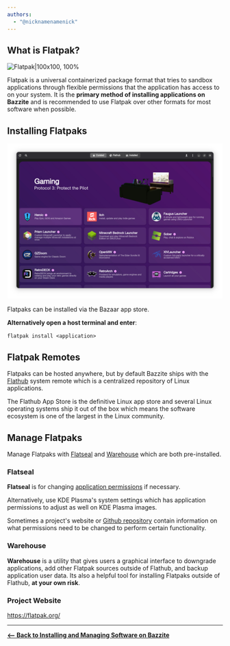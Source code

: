 ```yaml
---
authors:
  - "@nicknamenamenick"
---
```


<!-- ANCHOR: METADATA -->
<!--{"url_discourse": "https://universal-blue.discourse.group/docs?topic=2636", "fetched_at": "2024-09-03 16:43:08.564302+00:00"}-->
<!-- ANCHOR_END: METADATA -->

## What is Flatpak?

![Flatpak|100x100, 100%](../img/Flatpak.png)

Flatpak is a universal containerized package format that tries to sandbox applications through flexible permissions that the application has access to on your system.  It is the **primary method of installing applications on Bazzite** and is recommended to use Flatpak over other formats for most software when possible.

## Installing Flatpaks

![Bazaar|2840x2038, 50%](../img/Bazaar.jpg)

Flatpaks can be installed via the Bazaar app store.

**Alternatively open a host terminal and enter**:

```
flatpak install <application>
```

## Flatpak Remotes

Flatpaks can be hosted anywhere, but by default Bazzite ships with the [Flathub](https://flathub.org/) system remote which is a centralized repository of Linux applications.

The Flathub App Store is the definitive Linux app store and several Linux operating systems ship it out of the box which means the software ecosystem is one of the largest in the Linux community.

## Manage Flatpaks

Manage Flatpaks with [Flatseal](https://github.com/tchx84/Flatseal) and [Warehouse](https://github.com/flattool/warehouse) which are both pre-installed.

### Flatseal

**Flatseal** is for changing [application permissions](https://github.com/tchx84/Flatseal/blob/92e675e5ad2129f2aabf324261570eef442494f6/DOCUMENTATION.md) if necessary.

Alternatively, use KDE Plasma's system settings which has application permissions to adjust as well on KDE Plasma images.

Sometimes a project's website or [Github repository](<https://github.com/flathub/com.discordapp.Discord/wiki/Rich-Precense-(discord-rpc)#flatpak-applications>) contain information on what permissions need to be changed to perform certain functionality.

### Warehouse

**Warehouse** is a utility that gives users a graphical interface to downgrade applications, add other Flatpak sources outside of Flathub, and backup application user data. Its also a helpful tool for installing Flatpaks outside of Flathub, **at your own risk**.

### Project Website

https://flatpak.org/

<hr>

[**<-- Back to Installing and Managing Software on Bazzite**](./index.md)
